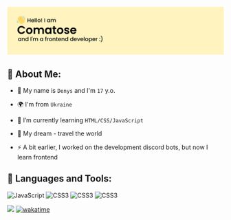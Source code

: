 [![Preview Image](./preview.svg)]()

##

## 🌵 About Me:

- 👋 My name is `Denys` and I'm `17` y.o.

- 🌍 I'm from `Ukraine`

- 🌱 I’m currently learning `HTML/CSS/JavaScript`

- 💎 My dream - travel the world

- ⚡ A bit earlier, I worked on the development discord bots, but now I learn frontend

## 🎨 Languages and Tools:
<p>
    <img alt="JavaScript" src="https://img.shields.io/badge/javascript-F7DF1E.svg?style=for-the-badge&logo=javascript&logoColor=000"></img>
    <img alt="CSS3" src="https://img.shields.io/badge/css3-%231572B6.svg?style=for-the-badge&logo=css3&logoColor=white"></img>
    <img alt="CSS3" src="https://img.shields.io/badge/html5-%23E34F26.svg?style=for-the-badge&logo=html5&logoColor=white"></img>
    <img alt="CSS3" src="https://img.shields.io/badge/MongoDB-%234ea94b.svg?style=for-the-badge&logo=mongodb&logoColor=white"></img>
</p>

![](https://komarev.com/ghpvc/?username=xcomatosex&label=PROFILE+VIEWS)
[![wakatime](https://wakatime.com/badge/user/018d6abf-c631-464d-b438-798695f7a73b.svg)](https://wakatime.com/@018d6abf-c631-464d-b438-798695f7a73b)
## 
